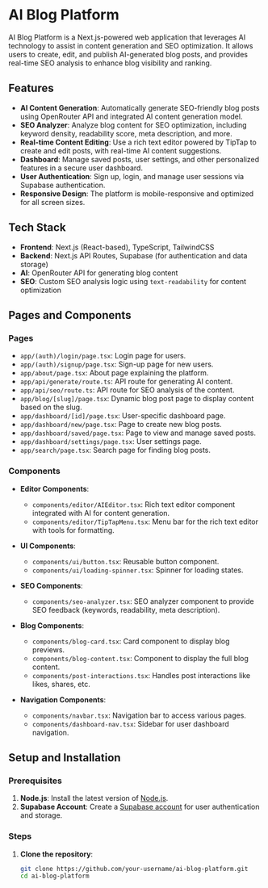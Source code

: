 # AI Blog Platform

AI Blog Platform is a Next.js-powered web application that leverages AI technology to assist in content generation and SEO optimization. It allows users to create, edit, and publish AI-generated blog posts, and provides real-time SEO analysis to enhance blog visibility and ranking.

## Features

- **AI Content Generation**: Automatically generate SEO-friendly blog posts using OpenRouter API and integrated AI content generation model.
- **SEO Analyzer**: Analyze blog content for SEO optimization, including keyword density, readability score, meta description, and more.
- **Real-time Content Editing**: Use a rich text editor powered by TipTap to create and edit posts, with real-time AI content suggestions.
- **Dashboard**: Manage saved posts, user settings, and other personalized features in a secure user dashboard.
- **User Authentication**: Sign up, login, and manage user sessions via Supabase authentication.
- **Responsive Design**: The platform is mobile-responsive and optimized for all screen sizes.

## Tech Stack

- **Frontend**: Next.js (React-based), TypeScript, TailwindCSS
- **Backend**: Next.js API Routes, Supabase (for authentication and data storage)
- **AI**: OpenRouter API for generating blog content
- **SEO**: Custom SEO analysis logic using `text-readability` for content optimization

## Pages and Components

### Pages

- `app/(auth)/login/page.tsx`: Login page for users.
- `app/(auth)/signup/page.tsx`: Sign-up page for new users.
- `app/about/page.tsx`: About page explaining the platform.
- `app/api/generate/route.ts`: API route for generating AI content.
- `app/api/seo/route.ts`: API route for SEO analysis of the content.
- `app/blog/[slug]/page.tsx`: Dynamic blog post page to display content based on the slug.
- `app/dashboard/[id]/page.tsx`: User-specific dashboard page.
- `app/dashboard/new/page.tsx`: Page to create new blog posts.
- `app/dashboard/saved/page.tsx`: Page to view and manage saved posts.
- `app/dashboard/settings/page.tsx`: User settings page.
- `app/search/page.tsx`: Search page for finding blog posts.

### Components

- **Editor Components**:
  - `components/editor/AIEditor.tsx`: Rich text editor component integrated with AI for content generation.
  - `components/editor/TipTapMenu.tsx`: Menu bar for the rich text editor with tools for formatting.
  
- **UI Components**:
  - `components/ui/button.tsx`: Reusable button component.
  - `components/ui/loading-spinner.tsx`: Spinner for loading states.

- **SEO Components**:
  - `components/seo-analyzer.tsx`: SEO analyzer component to provide SEO feedback (keywords, readability, meta description).

- **Blog Components**:
  - `components/blog-card.tsx`: Card component to display blog previews.
  - `components/blog-content.tsx`: Component to display the full blog content.
  - `components/post-interactions.tsx`: Handles post interactions like likes, shares, etc.

- **Navigation Components**:
  - `components/navbar.tsx`: Navigation bar to access various pages.
  - `components/dashboard-nav.tsx`: Sidebar for user dashboard navigation.

## Setup and Installation

### Prerequisites

1. **Node.js**: Install the latest version of [Node.js](https://nodejs.org/).
2. **Supabase Account**: Create a [Supabase account](https://supabase.com) for user authentication and storage.

### Steps

1. **Clone the repository**:
   ```bash
   git clone https://github.com/your-username/ai-blog-platform.git
   cd ai-blog-platform
